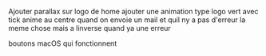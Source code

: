 Ajouter parallax sur logo de home
ajouter une animation type logo vert avec tick anime
au centre quand on envoie un mail et quil ny a pas d'erreur 
la meme chose mais a linverse quand ya une erreur

boutons macOS qui fonctionnent 